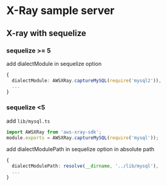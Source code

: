 # X-Ray sample server
## X-ray with sequelize

### sequelize >= 5
add dialectModule in sequelize option
```typescript
{
  dialectModule: AWSXRay.captureMySQL(require('mysql2')),
  ...
}
```
### sequelize <5
add `lib/mysql.ts`
```typescript
import AWSXRay from 'aws-xray-sdk';
module.exports = AWSXRay.captureMySQL(require('mysql'));
```

add dialectModulePath in sequelize option in absolute path
```typescript
{
  dialectModulePath: resolve(__dirname, '../lib/mysql'),
  ...
}
```

